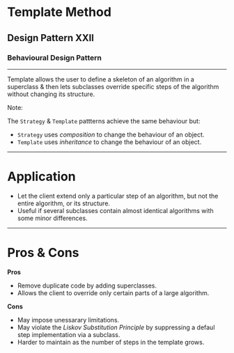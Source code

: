 # Template Method
## Design Pattern XXII
### Behavioural Design Pattern
----

Template allows the user to define a skeleton of an algorithm in a superclass & then lets subclasses override specific steps of the algorithm without changing its structure.

Note:

The `Strategy` & `Template` pattterns achieve the same behaviour but:

- `Strategy` uses _*composition*_ to change the behaviour of an object.
- `Template` uses _*inheritance*_ to change the behaviour of an object.

---
# Application

- Let the client extend only a particular step of an algorithm, but not the entire algorithm, or its structure.
- Useful if several subclasses contain almost identical algorithms with some minor differences.


---
# Pros & Cons

**Pros**

- Remove duplicate code by adding superclasses.
- Allows the client to override only certain parts of a large algorithm.

**Cons**

- May impose unessarary limitations.
- May violate the _Liskov Substitution Principle_ by suppressing a defaul step implementation via a subclass.
- Harder to maintain as the number of steps in the template grows.